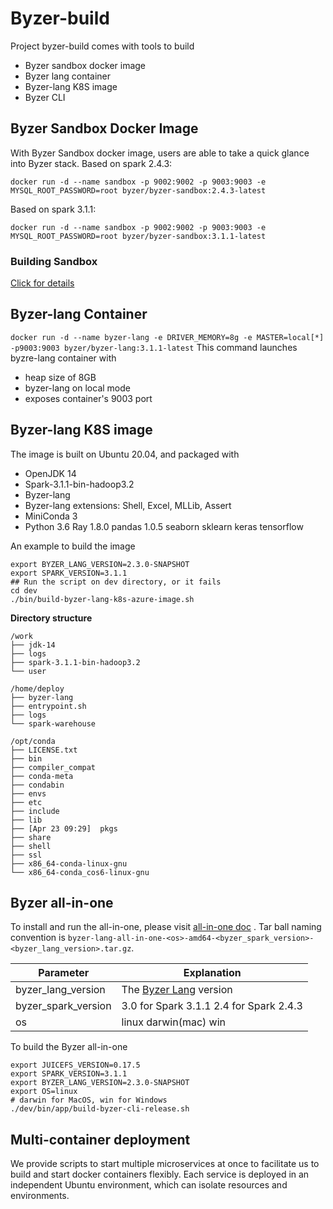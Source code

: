 # Byzer-build

Project byzer-build comes with tools to build
- Byzer sandbox docker image
- Byzer lang container
- Byzer-lang K8S image
- Byzer CLI

## Byzer Sandbox Docker Image
With Byzer Sandbox docker image, users are able to take a quick glance into Byzer stack.
Based on spark 2.4.3:
```
docker run -d --name sandbox -p 9002:9002 -p 9003:9003 -e MYSQL_ROOT_PASSWORD=root byzer/byzer-sandbox:2.4.3-latest
```

Based on spark 3.1.1:
```
docker run -d --name sandbox -p 9002:9002 -p 9003:9003 -e MYSQL_ROOT_PASSWORD=root byzer/byzer-sandbox:3.1.1-latest

```

### Building Sandbox
[Click for details](./docs/sandbox.md)

## Byzer-lang Container
`docker run -d --name byzer-lang -e DRIVER_MEMORY=8g -e MASTER=local[*] -p9003:9003 byzer/byzer-lang:3.1.1-latest`
This command launches byzre-lang container with
- heap size of 8GB
- byzer-lang on local mode
- exposes container's 9003 port 

## Byzer-lang K8S image

The image is built on Ubuntu 20.04, and packaged with
- OpenJDK 14
- Spark-3.1.1-bin-hadoop3.2
- Byzer-lang
- Byzer-lang extensions: Shell, Excel, MLLib, Assert
- MiniConda 3
- Python 3.6 Ray 1.8.0 pandas 1.0.5 seaborn sklearn keras tensorflow

An example to build the image

```shell
export BYZER_LANG_VERSION=2.3.0-SNAPSHOT
export SPARK_VERSION=3.1.1
## Run the script on dev directory, or it fails
cd dev
./bin/build-byzer-lang-k8s-azure-image.sh
```

**Directory structure**

```text
/work
├── jdk-14                        
├── logs
├── spark-3.1.1-bin-hadoop3.2
└── user

/home/deploy
├── byzer-lang
├── entrypoint.sh
├── logs
└── spark-warehouse

/opt/conda
├── LICENSE.txt
├── bin
├── compiler_compat
├── conda-meta
├── condabin
├── envs
├── etc
├── include
├── lib
├── [Apr 23 09:29]  pkgs
├── share
├── shell
├── ssl
├── x86_64-conda-linux-gnu
└── x86_64-conda_cos6-linux-gnu

```

## Byzer all-in-one
To install and run the all-in-one, please visit [all-in-one doc](https://docs.byzer.org/#/byzer-lang/zh-cn/installation/server/byzer-all-in-one-deployment) .
Tar ball naming convention is `byzer-lang-all-in-one-<os>-amd64-<byzer_spark_version>-<byzer_lang_version>.tar.gz`.

| Parameter           | Explanation                                                             |
|---------------------|-------------------------------------------------------------------------|
| byzer_lang_version  | The [Byzer Lang](https://github.com/byzer-org/byzer-lang/pulls) version |
| byzer_spark_version | 3.0 for Spark 3.1.1 2.4 for Spark 2.4.3                                 |
| os                  | linux darwin(mac) win                                                   |

To build the Byzer all-in-one
```shell
export JUICEFS_VERSION=0.17.5
export SPARK_VERSION=3.1.1
export BYZER_LANG_VERSION=2.3.0-SNAPSHOT
export OS=linux
# darwin for MacOS, win for Windows
./dev/bin/app/build-byzer-cli-release.sh
```

## Multi-container deployment

We provide scripts to start multiple microservices at once to facilitate us to build and start docker containers flexibly. Each service is deployed in an independent Ubuntu environment, which can isolate resources and environments.

